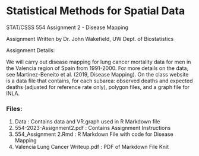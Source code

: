 # Statistical Methods for Spatial Data
STAT/CSSS 554 Assignment 2 - Disease Mapping

Assignment Written by Dr. John Wakefield, UW Dept. of Biostatistics

Assignment Details:

We will carry out disease mapping for lung cancer mortality data for men in the Valencia region of Spain from 1991-2000. For more details on the data, see Martinez-Beneito et al. (2019, Disease Mapping). On the class website is a data file that contains, for each subarea: observed deaths and expected deaths (adjusted for reference rate only), polygon files, and a graph file for INLA.

### Files:

1. Data : Contains data and VR.graph used in R Markdown file
2. 554-2023-Assignment2.pdf : Contains Assignment Instructions
3. 554_Assignment 2.Rmd : R Markdown File with code for Disease Mapping
4. Valencia Lung Cancer Writeup.pdf : PDF of Markdown File Knit 
